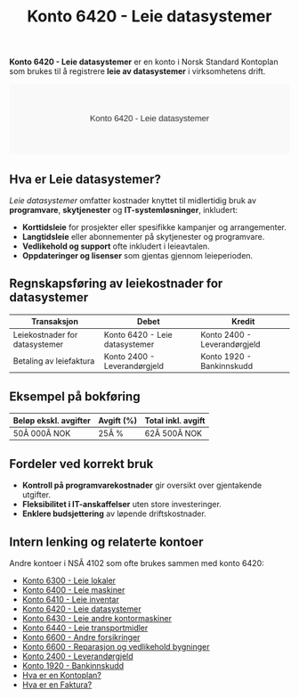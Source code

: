 ﻿---
title: "Konto 6420 - Leie datasystemer"
meta_title: "6420-leie-datasystemer"
meta_description: '**Konto 6420 - Leie datasystemer** er en konto i Norsk Standard Kontoplan som brukes til å registrere **leie av datasystemer** i virksomhetens drift.'
slug: 6420-leie-datasystemer
type: blog
layout: pages/single
---

**Konto 6420 - Leie datasystemer** er en konto i Norsk Standard Kontoplan som brukes til å registrere **leie av datasystemer** i virksomhetens drift.

![Illustrasjon av konto 6420 Leie datasystemer](6420-leie-datasystemer-image.svg)

## Hva er Leie datasystemer?

*Leie datasystemer* omfatter kostnader knyttet til midlertidig bruk av **programvare**, **skytjenester** og **IT-systemløsninger**, inkludert:

* **Korttidsleie** for prosjekter eller spesifikke kampanjer og arrangementer.
* **Langtidsleie** eller abonnementer på skytjenester og programvare.
* **Vedlikehold og support** ofte inkludert i leieavtalen.
* **Oppdateringer og lisenser** som gjentas gjennom leieperioden.

## Regnskapsføring av leiekostnader for datasystemer

| Transaksjon                          | Debet                            | Kredit                       |
|--------------------------------------|----------------------------------|------------------------------|
| Leiekostnader for datasystemer       | Konto 6420 - Leie datasystemer   | Konto 2400 - Leverandørgjeld |
| Betaling av leiefaktura              | Konto 2400 - Leverandørgjeld     | Konto 1920 - Bankinnskudd    |

## Eksempel på bokføring

| Beløp ekskl. avgifter | Avgift (%) | Total inkl. avgift |
|-----------------------|------------|--------------------|
| 50Â 000Â NOK            | 25Â %       | 62Â 500Â NOK         |

## Fordeler ved korrekt bruk

* **Kontroll på programvarekostnader** gir oversikt over gjentakende utgifter.
* **Fleksibilitet i IT-anskaffelser** uten store investeringer.
* **Enklere budsjettering** av løpende driftskostnader.

## Intern lenking og relaterte kontoer

Andre kontoer i NSÂ 4102 som ofte brukes sammen med konto 6420:

* [Konto 6300 - Leie lokaler](/blogs/kontoplan/6300-leie-lokaler "Konto 6300 - Leie lokaler")
* [Konto 6400 - Leie maskiner](/blogs/kontoplan/6400-leie-maskiner "Konto 6400 - Leie maskiner")
* [Konto 6410 - Leie inventar](/blogs/kontoplan/6410-leie-inventar "Konto 6410 - Leie inventar")
* [Konto 6420 - Leie datasystemer](/blogs/kontoplan/6420-leie-datasystemer "Konto 6420 - Leie datasystemer")
* [Konto 6430 - Leie andre kontormaskiner](/blogs/kontoplan/6430-leie-andre-kontormaskiner "Konto 6430 - Leie andre kontormaskiner")
* [Konto 6440 - Leie transportmidler](/blogs/kontoplan/6440-leie-transportmidler "Konto 6440 - Leie transportmidler")
* [Konto 6600 - Andre forsikringer](/blogs/kontoplan/6600-andre-forsikringer "Konto 6600 - Andre forsikringer")
* [Konto 6600 - Reparasjon og vedlikehold bygninger](/blogs/kontoplan/6600-reparasjon-og-vedlikehold-bygninger "Konto 6600 - Reparasjon og vedlikehold bygninger")
* [Konto 2400 - Leverandørgjeld](/blogs/kontoplan/2400-leverandorgjeld "Konto 2400 - Leverandørgjeld")
* [Konto 1920 - Bankinnskudd](/blogs/kontoplan/1920-bankinnskudd "Konto 1920 - Bankinnskudd")
* [Hva er en Kontoplan?](/blogs/regnskap/hva-er-kontoplan "Hva er en Kontoplan? Komplett Guide til Kontoplaner i Norsk Regnskap")
* [Hva er en Faktura?](/blogs/regnskap/hva-er-en-faktura "Hva er en Faktura? En Guide til Norske Fakturakrav")






